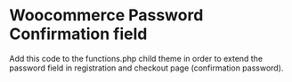 # Woocommerce Password Confirmation field
Add this code to the functions.php child theme in order to extend the password field in registration and checkout page (confirmation password).
